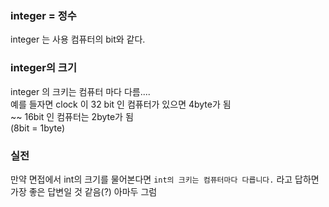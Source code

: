 ### integer = 정수
integer 는 사용 컴퓨터의 bit와 같다.

### integer의 크기
integer 의 크키는 컴퓨터 마다 다름....<br>
예를 들자면 clock 이 32 bit 인 컴퓨터가 있으면 4byte가 됨<br>
~~ 16bit 인 컴퓨터는 2byte가 됨<br>(8bit = 1byte)

### 실전
만약 면접에서 int의 크기를 물어본다면
`int의 크키는 컴퓨터마다 다릅니다.` 라고 답하면 가장 좋은 답변일 것 같음(?) 아마두 그럼
